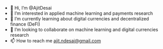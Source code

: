 - 👋 Hi, I’m @AjitDesai
- 👀 I’m interested in applied machine learning and payments research 
- 🌱 I’m currently learning about digital currencies and decentralized finance (DeFI)
- 💞️ I’m looking to collaborate on machine learning and digital currencies research
- 📫 How to reach me ajit.ndesai@gmail.com

<!---
AjitDesai/AjitDesai is a ✨ special ✨ repository because its `README.md` (this file) appears on your GitHub profile.
You can click the Preview link to take a look at your changes.
--->
